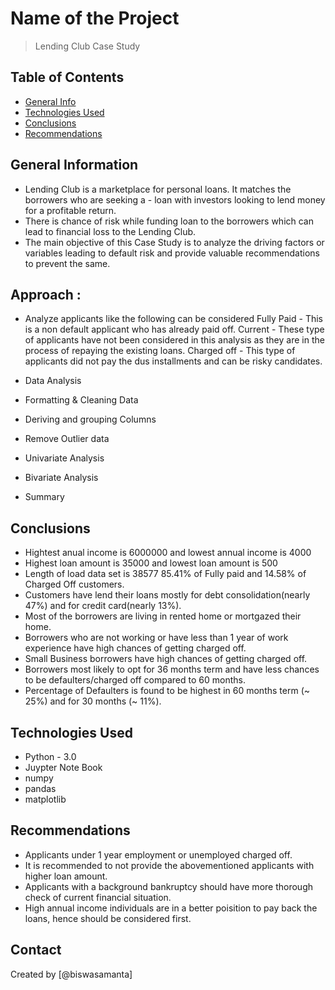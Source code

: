 # Name of the Project
> Lending Club Case Study


## Table of Contents
* [General Info](#general-information)
* [Technologies Used](#technologies-used)
* [Conclusions](#conclusions)
* [Recommendations](#Recommendations)

<!-- You can include any other section that is pertinent to your problem -->

## General Information
- Lending Club is a marketplace for personal loans. It matches the borrowers who are seeking a - loan with investors looking to lend money for a profitable return.
- There is chance of risk while funding loan to the borrowers which can lead to financial loss to the Lending Club.
- The main objective of this Case Study is to analyze the driving factors or variables leading to default risk and provide valuable recommendations to prevent the same.


## Approach :

- Analyze applicants like the following can be considered
        Fully Paid - This is a non default applicant who has already paid off.
        Current - These type of applicants have not been considered in this analysis as they are in the process of repaying the existing loans.
        Charged off - This type of applicants did not pay the dus installments and can be risky candidates.

- Data Analysis
- Formatting & Cleaning Data 
- Deriving and grouping Columns
- Remove Outlier data
- Univariate Analysis
- Bivariate Analysis
- Summary 


## Conclusions
- Hightest anual income is 6000000 and lowest annual income is 4000
- Highest loan amount is 35000 and lowest loan amount is 500
- Length of load data set is 38577 85.41% of Fully paid and 14.58% of Charged Off customers.
- Customers have lend their loans mostly for debt consolidation(nearly 47%) and for credit card(nearly 13%).
- Most of the borrowers are living in rented home or mortgazed their home.
- Borrowers who are not working or have less than 1 year of work experience have high chances of getting charged off.
- Small Business borrowers have high chances of getting charged off.
- Borrowers most likely to opt for 36 months term and have less chances to be defaulters/charged off compared to 60 months.
- Percentage of Defaulters is found to be highest in 60 months term (~ 25%) and for 30 months (~ 11%).


## Technologies Used
- Python - 3.0
- Juypter Note Book
- numpy
- pandas
- matplotlib

## Recommendations
- Applicants under 1 year employment or unemployed charged off. 
- It is recommended to not provide the abovementioned applicants with higher loan amount. 
- Applicants with a background bankruptcy should have more thorough check of current financial situation.
- High annual income individuals are in a better poisition to pay back the loans, hence should be considered first.


## Contact
Created by [@biswasamanta]
